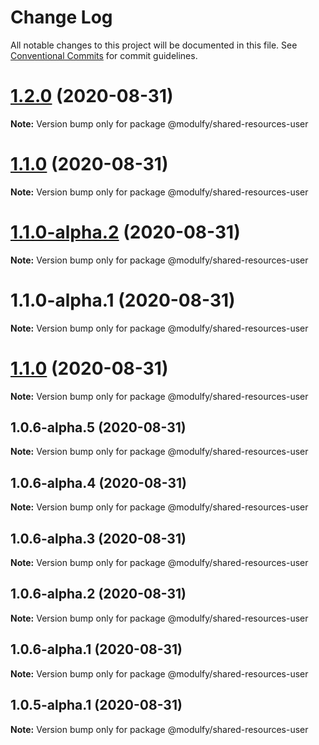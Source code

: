 # Change Log

All notable changes to this project will be documented in this file.
See [Conventional Commits](https://conventionalcommits.org) for commit guidelines.

# [1.2.0](https://github.com/jmrapp1/Modulfy/compare/@modulfy/shared-resources-user@1.1.0-alpha.2...@modulfy/shared-resources-user@1.2.0) (2020-08-31)

**Note:** Version bump only for package @modulfy/shared-resources-user





# [1.1.0](https://github.com/jmrapp1/Modulfy/compare/@modulfy/shared-resources-user@1.1.0-alpha.2...@modulfy/shared-resources-user@1.1.0) (2020-08-31)

**Note:** Version bump only for package @modulfy/shared-resources-user





# [1.1.0-alpha.2](https://github.com/jmrapp1/Modulfy/compare/@modulfy/shared-resources-user@1.1.0...@modulfy/shared-resources-user@1.1.0-alpha.2) (2020-08-31)

**Note:** Version bump only for package @modulfy/shared-resources-user





# 1.1.0-alpha.1 (2020-08-31)

**Note:** Version bump only for package @modulfy/shared-resources-user





# [1.1.0](https://github.com/jmrapp1/Modulfy/compare/@modulfy/shared-resources-user@1.0.6-alpha.5...@modulfy/shared-resources-user@1.1.0) (2020-08-31)

**Note:** Version bump only for package @modulfy/shared-resources-user





## 1.0.6-alpha.5 (2020-08-31)

**Note:** Version bump only for package @modulfy/shared-resources-user





## 1.0.6-alpha.4 (2020-08-31)

**Note:** Version bump only for package @modulfy/shared-resources-user





## 1.0.6-alpha.3 (2020-08-31)

**Note:** Version bump only for package @modulfy/shared-resources-user





## 1.0.6-alpha.2 (2020-08-31)

**Note:** Version bump only for package @modulfy/shared-resources-user





## 1.0.6-alpha.1 (2020-08-31)

**Note:** Version bump only for package @modulfy/shared-resources-user





## 1.0.5-alpha.1 (2020-08-31)

**Note:** Version bump only for package @modulfy/shared-resources-user

